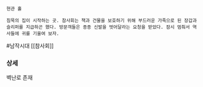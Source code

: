 
```
현관 홀

침묵의 집이 시작하는 곳. 참사회는 책과 건물을 보호하기 위해 부드러운 가죽으로 된 장갑과 슬리퍼를 지급하곤 했다. 방문객들은 종종 신발을 벗어달라는 요청을 받았다. 잠시 멈춰서 역사들에 귀를 기울여 보자.
```

#남작시대 
[[참사회]]

### 상세

벽난로 존재